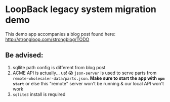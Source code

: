 # LoopBack legacy system migration demo

This demo app accompanies a blog post found here:
<http://strongloop.com/strongblog/TODO>

## Be advised:
1. sqllite path config is different from blog post
2. ACME API is actually... us! :scream:
  `json-server` is used to serve parts
   from `remote-wholesaler-data/parts.json`. **Make sure to start the app with
   `npm start`** or else this "remote" server won't be running & our local API
   won't work
3. `sqlite3` install is required
